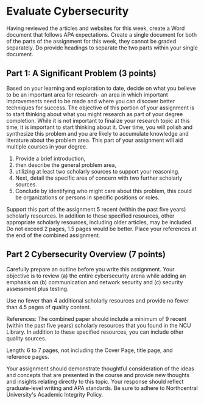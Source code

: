 # Evaluate Cybersecurity

Having reviewed the articles and websites for this week, create a Word document that follows APA expectations. Create a single document for both of the parts of the assignment for this week, they cannot be graded separately. Do provide headings to separate the two parts within your single document.

## Part 1: A Significant Problem (3 points)

Based on your learning and exploration to date, decide on what you believe to be an important area for research- an area in which important improvements need to be made and where you can discover better techniques for success. The objective of this portion of your assignment is to start thinking about what you might research as part of your degree completion. While it is not important to finalize your research topic at this time, it is important to start thinking about it. Over time, you will polish and synthesize this problem and you are likely to accumulate knowledge and literature about the problem area. This part of your assignment will aid multiple courses in your degree.

1. Provide a brief introduction,
2. then describe the general problem area,
3. utilizing at least two scholarly sources to support your reasoning.
4. Next, detail the specific area of concern with two further scholarly sources.
5. Conclude by identifying who might care about this problem, this could be organizations or persons in specific positions or roles.

Support this part of the assignment 5 recent (within the past five years) scholarly resources. In addition to these specified resources, other appropriate scholarly resources, including older articles, may be included. Do not exceed 2 pages, 1.5 pages would be better. Place your references at the end of the combined assignment.

## Part 2 Cybersecurity Overview (7 points)

Carefully prepare an outline before you write this assignment. Your objective is to review (a) the entire cybersecurity arena while adding an emphasis on (b) communication and network security and (c) security assessment plus testing.

Use no fewer than 4 additional scholarly resources and provide no fewer than 4.5 pages of quality content.

References: The combined paper should include a minimum of 9 recent (within the past five years) scholarly resources that you found in the NCU Library. In addition to these specified resources, you can include other quality sources.

Length: 6 to 7 pages, not including the Cover Page, title page, and reference pages.

Your assignment should demonstrate thoughtful consideration of the ideas and concepts that are presented in the course and provide new thoughts and insights relating directly to this topic. Your response should reflect graduate-level writing and APA standards. Be sure to adhere to Northcentral University's Academic Integrity Policy.
